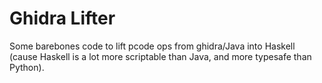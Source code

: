 # Ghidra Lifter
Some barebones code to lift pcode ops from ghidra/Java into Haskell (cause Haskell is a lot more scriptable than Java, and more typesafe than Python). 
